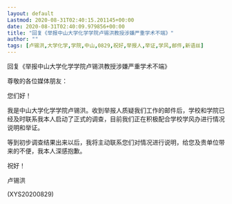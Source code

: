 ```yaml
---
layout: default
Lastmod: 2020-08-31T02:40:15.201145+00:00
date: 2020-08-31T02:40:09.979856+00:00
title: "回复《举报中山大学化学学院卢锡洪教授涉嫌严重学术不端》"
author: ""
tags: [卢锡洪,大学化学,学院,中山,0829,祝好,举报人,举证,学风,邮件,新语丝]
---
```


回复《举报中山大学化学学院卢锡洪教授涉嫌严重学术不端》

尊敬的各位媒体朋友：

您们好！

我是中山大学化学学院卢锡洪。收到举报人质疑我们工作的邮件后，学校和学院已经及时联系我本人启动了正式的调查，目前我们正在积极配合学校学风办进行情况说明和举证。

等到初步调查结果出来以后，我将主动联系您们对情况进行说明，给您及贵单位带来的不便，我本人深感抱歉。

祝好！

卢锡洪

(XYS20200829)

